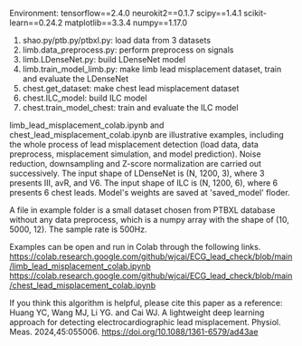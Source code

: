 Environment:
tensorflow==2.4.0
neurokit2==0.1.7
scipy==1.4.1
scikit-learn==0.24.2
matplotlib==3.3.4
numpy==1.17.0

1. shao.py/ptb.py/ptbxl.py: load data from 3 datasets
2. limb.data_preprocess.py: perform preprocess on signals
3. limb.LDenseNet.py: build LDenseNet model
4. limb.train_model_limb.py: make limb lead misplacement dataset, train and evaluate the LDenseNet 
5. chest.get_dataset: make chest lead misplacement dataset
6. chest.ILC_model: build ILC model
7. chest.train_model_chest: train and evaluate the ILC model


limb_lead_misplacement_colab.ipynb and chest_lead_misplacement_colab.ipynb are illustrative examples, including the whole process of lead misplacement detection 
(load data, data preprocess, misplacement simulation, and model prediction). Noise reduction, downsampling and Z-score normalization are carried out successively. 
The input shape of LDenseNet is (N, 1200, 3), where 3 presents Ⅲ, avR, and V6. The input shape of ILC is (N, 1200, 6), where 6 presents 6 chest leads. 
Model's weights are saved at 'saved_model' floder.

A file in example folder is a small dataset chosen from PTBXL database without any data preprocess, which is a numpy array with the shape of (10, 5000, 12). The sample rate is 500Hz. 

Examples can be open and run in Colab through the following links.
https://colab.research.google.com/github/wjcai/ECG_lead_check/blob/main/limb_lead_misplacement_colab.ipynb
https://colab.research.google.com/github/wjcai/ECG_lead_check/blob/main/chest_lead_misplacement_colab.ipynb

If you think this algorithm is helpful, please cite this paper as a reference:
Huang YC, Wang MJ, Li YG. and Cai WJ. A lightweight deep learning approach for detecting electrocardiographic lead misplacement. Physiol. Meas. 2024,45:055006. https://doi.org/10.1088/1361-6579/ad43ae
